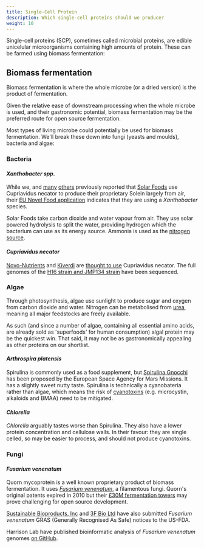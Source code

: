 ```yaml
---
title: Single-Cell Protein
description: Which single-cell proteins should we produce?
weight: 10
---
```


Single-cell proteins (SCP), sometimes called microbial proteins, are edible unicelular microorganisms containing high amounts of protein.  These can be farmed using biomass fermentation:

## Biomass fermentation

Biomass fermentation is where the whole microbe (or a dried version) is the product of fermentation.  

Given the relative ease of downstream processing when the whole microbe is used, and their gastronomic potential, biomass fermentation may be the preferred route for open source fermentation.

Most types of living microbe could potentially be used for biomass fermentation.  We'll break these down into fungi (yeasts and moulds), bacteria and algae:

### Bacteria

#### *Xanthobacter spp.*

While we, and [many](https://www.penguin.co.uk/books/317018/regenesis-by-monbiot-george/9780141992990) [others](https://theses.hal.science/tel-03718434/document) previously reported that [Solar Foods](https://solarfoods.com/science/) use Cupriavidus necator to produce their proprietary Solein largely from air, their [EU Novel Food application](https://food.ec.europa.eu/system/files/2023-08/novel-food_sum_ongoing-app_2021-1730.pdf) indicates that they are using a *Xanthobacter* species.

Solar Foods take carbon dioxide and water vapour from air.  They use solar powered hydrolysis to split the water, providing hydrogen which the bacterium can use as its energy source.  Ammonia is used as the [nitrogen source](https://www.youtube.com/watch?v=z8zuqR95fqA).

#### *Cupriavidus necator*

[Novo-Nutrients](https://www.novonutrients.com) and [Kiverdi](https://www.kiverdi.com) are [thought to use](https://theses.hal.science/tel-03718434/document) Cupriavidus necator. The full genomes of the [H16 strain and JMP134 strain](https://openmicrobiologyjournal.com/VOLUME/16/ELOCATOR/e187428582207270/FULLTEXT/) have been sequenced.

### Algae

Through photosynthesis, algae use sunlight to produce sugar and oxygen from carbon dioxide and water.  Nitrogen can be metabolised from [urea](https://www.ncbi.nlm.nih.gov/pmc/articles/PMC396147/), meaning all major feedstocks are freely available.

As such (and since a number of algae, containing all essential amino acids, are already sold as 'superfoods' for human consumption) algal protein may be the quickest win.  That said, it may not be as gastronomically appealing as other proteins on our shortlist.

#### *Arthrospira platensis*

Spirulina is commonly used as a food supplement, but [Spirulina Gnocchi](https://www.esa.int/Science_Exploration/Human_and_Robotic_Exploration/Exploration/Ready_for_dinner_on_Mars) has been proposed by the European Space Agency for Mars Missions.  It has a slightly sweet nutty taste.  Spirulina is technically a cyanobateria rather than algae, which means the risk of [cyanotoxins](https://cdn.who.int/media/docs/default-source/wash-documents/water-safety-and-quality/toxic-cyanobacteria-2/toxic-cyanobacteria-ch2.pdf?sfvrsn=788871d3_14) (e.g. microcystin, alkaloids and BMAA) need to be mitigated.

#### *Chlorella*

*Chlorella* arguably tastes worse than Spirulina.  They also have a lower protein concentration and cellulose walls.  In their favour: they are single celled, so may be easier to process, and should not produce cyanotoxins.

### Fungi

#### *Fusarium venenatum*

Quorn mycoprotein is a well known proprietary product of biomass fermentation.  It uses [*Fusarium venenatum*](https://www.quorn.us/news/how-is-quorn-made-introduction-to-quorn-and-mycoprotein), a filamentous fungi.  Quorn's original patents expired in 2010 but their [£30M fermentation towers](https://www.foodmanufacture.co.uk/Article/2011/03/14/Premier-didn-t-realise-Quorn-s-potential-says-ceo) may prove challenging for open source development.

[Sustainable Bioproducts, Inc](https://www.fda.gov/media/142277/download) and [3F Bio Ltd](https://fda.report/media/145554/GRAS-Notice-GRN-945-Fungal+protein.pdf) have also submitted *Fusarium venenatum* GRAS (Generally Recognised As Safe) notices to the US-FDA.

Harrison Lab have published bioinformatic analysis of *Fusarium venenatum* genomes [on GitHub](https://github.com/harrisonlab/fusarium_venenatum).

<br>